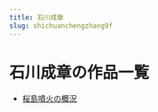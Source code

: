 ```yaml
---
title: 石川成章
slug: shichuanchengzhang9f
---
```


# 石川成章の作品一覧

- [桜島噴火の概況](yingdaopenhuonogaikuangcf)
